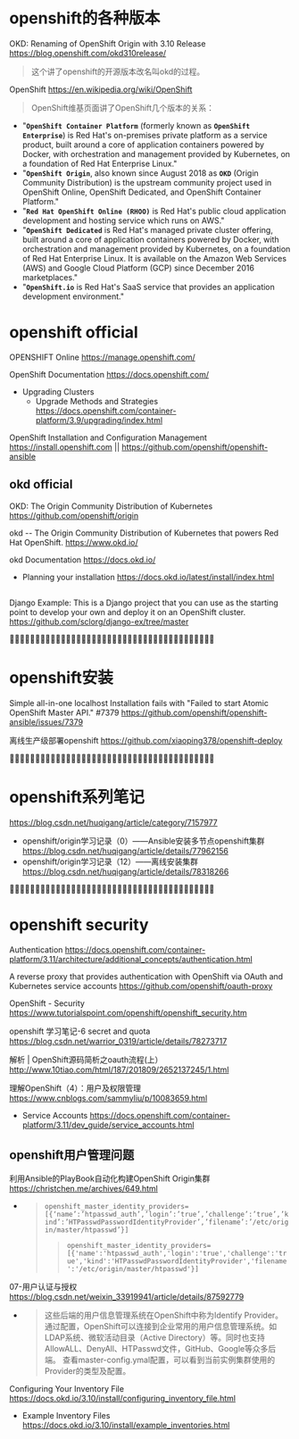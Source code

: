 

# openshift的各种版本

OKD: Renaming of OpenShift Origin with 3.10 Release https://blog.openshift.com/okd310release/
> 这个讲了openshift的开源版本改名叫okd的过程。

OpenShift https://en.wikipedia.org/wiki/OpenShift
> OpenShift维基页面讲了OpenShift几个版本的关系：
- "**`OpenShift Container Platform`** (formerly known as **`OpenShift Enterprise`**) is Red Hat's on-premises private platform as a service product, built around a core of application containers powered by Docker, with orchestration and management provided by Kubernetes, on a foundation of Red Hat Enterprise Linux."
- "**`OpenShift Origin`**, also known since August 2018 as **`OKD`** (Origin Community Distribution) is the upstream community project used in OpenShift Online, OpenShift Dedicated, and OpenShift Container Platform."
- "**`Red Hat OpenShift Online (RHOO)`** is Red Hat's public cloud application development and hosting service which runs on AWS."
- "**`OpenShift Dedicated`** is Red Hat's managed private cluster offering, built around a core of application containers powered by Docker, with orchestration and management provided by Kubernetes, on a foundation of Red Hat Enterprise Linux. It is available on the Amazon Web Services (AWS) and Google Cloud Platform (GCP) since December 2016 marketplaces."
- "**`OpenShift.io`** is Red Hat's SaaS service that provides an application development environment."

# openshift official

OPENSHIFT Online https://manage.openshift.com/

OpenShift Documentation https://docs.openshift.com/
- Upgrading Clusters
  * Upgrade Methods and Strategies https://docs.openshift.com/container-platform/3.9/upgrading/index.html

OpenShift Installation and Configuration Management https://install.openshift.com || https://github.com/openshift/openshift-ansible

## okd official

OKD: The Origin Community Distribution of Kubernetes https://github.com/openshift/origin

okd -- The Origin Community Distribution of Kubernetes that powers Red Hat OpenShift. https://www.okd.io/

okd Documentation https://docs.okd.io/
- Planning your installation https://docs.okd.io/latest/install/index.html

##

Django Example: This is a Django project that you can use as the starting point to develop your own and deploy it on an OpenShift cluster. https://github.com/sclorg/django-ex/tree/master

:couple::couple::couple::couple::couple::couple::couple::couple::couple::couple::couple::couple::couple::couple::couple::couple::couple::couple::couple::couple::couple::couple::couple::couple::couple::couple::couple::couple::couple::couple::couple::couple::couple::couple::couple::couple::couple::couple::couple::couple:

# openshift安装

Simple all-in-one localhost Installation fails with "Failed to start Atomic OpenShift Master API." #7379 https://github.com/openshift/openshift-ansible/issues/7379

离线生产级部署openshift https://github.com/xiaoping378/openshift-deploy

:couple::couple::couple::couple::couple::couple::couple::couple::couple::couple::couple::couple::couple::couple::couple::couple::couple::couple::couple::couple::couple::couple::couple::couple::couple::couple::couple::couple::couple::couple::couple::couple::couple::couple::couple::couple::couple::couple::couple::couple:

# openshift系列笔记

https://blog.csdn.net/huqigang/article/category/7157977
- openshift/origin学习记录（0）——Ansible安装多节点openshift集群 https://blog.csdn.net/huqigang/article/details/77962156
- openshift/origin学习记录（12）——离线安装集群 https://blog.csdn.net/huqigang/article/details/78318266


:couple::couple::couple::couple::couple::couple::couple::couple::couple::couple::couple::couple::couple::couple::couple::couple::couple::couple::couple::couple::couple::couple::couple::couple::couple::couple::couple::couple::couple::couple::couple::couple::couple::couple::couple::couple::couple::couple::couple::couple:

# openshift security

Authentication https://docs.openshift.com/container-platform/3.11/architecture/additional_concepts/authentication.html

A reverse proxy that provides authentication with OpenShift via OAuth and Kubernetes service accounts https://github.com/openshift/oauth-proxy

OpenShift - Security https://www.tutorialspoint.com/openshift/openshift_security.htm

openshift 学习笔记-6 secret and quota https://blog.csdn.net/warrior_0319/article/details/78273717

解析 | OpenShift源码简析之oauth流程(上） http://www.10tiao.com/html/187/201809/2652137245/1.html

理解OpenShift（4）：用户及权限管理 https://www.cnblogs.com/sammyliu/p/10083659.html
  - Service Accounts https://docs.openshift.com/container-platform/3.11/dev_guide/service_accounts.html

## openshift用户管理问题

利用Ansible的PlayBook自动化构建OpenShift Origin集群 https://christchen.me/archives/649.html
- > `openshift_master_identity_providers=[{‘name’:’htpasswd_auth’,’login’:’true’,’challenge’:’true’,’kind’:’HTPasswdPasswordIdentityProvider’,’filename’:’/etc/origin/master/htpasswd’}]`
  >> `openshift_master_identity_providers=[{'name':'htpasswd_auth','login':'true','challenge':'true','kind':'HTPasswdPasswordIdentityProvider','filename':'/etc/origin/master/htpasswd'}]`

07-用户认证与授权 https://blog.csdn.net/weixin_33919941/article/details/87592779
- > 这些后端的用户信息管理系统在OpenShift中称为Identify Provider。通过配置，OpenShift可以连接到企业常用的用户信息管理系统。如LDAP系统、微软活动目录（Active Directory）等。同时也支持AllowALL、DenyAll、HTPasswd文件，GitHub、Google等众多后端。
查看master-config.ymal配置，可以看到当前实例集群使用的Provider的类型及配置。

Configuring Your Inventory File https://docs.okd.io/3.10/install/configuring_inventory_file.html
- Example Inventory Files https://docs.okd.io/3.10/install/example_inventories.html

